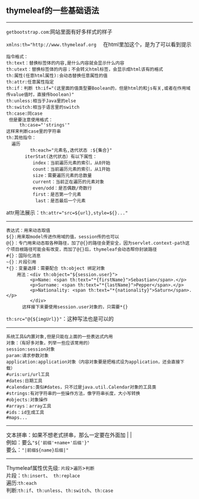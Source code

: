 thymeleaf的一些基础语法
--- 
---
`getbootstrap.com`:网站里面有好多样式的样子

`xmlns:th="http://www.thymeleaf.org  `
在html里加这个，是为了可以看到提示  

```properties
指令格式：
th:text：替换标签体的内容,是什么内容就会显示什么内容    
th:utext：替换标签体的内容；不会转义html标签，会显示成html该有的格式  
th:属性(任意html属性):会动态替换任意属性的值  
th:attr:任意属性指定   
th:if：判断 th:if="(这里面的值类型要Boolean的，但是html的和js有关,或者在作用域传value值时，直接传boolean)"  
th:unless:相当于Java里的else
th:switch:相当于语言里的switch
th:case:同case
 但是要注意使用格式：
     th:case="'strings'"
这样来判断case里的字符串
th:其他指令：
  遍历
         th:each="元素名,迭代状态 :${集合}"
       iterStat(迭代状态）有以下属性：
          index：当前遍历元素的索引，从0开始 
          count：当前遍历元素的索引，从1开始
          size：需要遍历元素的总数量
          current：当前正在遍历的元素对象
          even/odd：是否偶数/奇数行
          first：是否第一个元素
           last：是否最后一个元素

```
attr用法展示：`th:attr="src=${url},style=${}..."`  

---

```properties
表达式：用来动态取值
${}:用来取model传进作用域的值，session传的也可以
@{}：专门用来动态取各种路径，加了@{}的路径会更安全，因为servlet.context-path这个项目根路径可能会有改变，而加了@{}后，thymeleaf会动态帮你封装路径
#{}：国际化消息
~{}：片段引用
*{}：变量选择：需要配合 th:object 绑定对象
    用法：<div th:object="${session.user}">
         <p>Name: <span th:text="*{firstName}">Sebastian</span>.</p>
         <p>Surname: <span th:text="*{lastName}">Pepper</span>.</p>
         <p>Nationality: <span th:text="*{nationality}">Saturn</span>.</p>
         </div>
      这样接下来要使用session.user对象的，只需要*{}
```
`th:src="@{${imgUrl}}"`：这种写法也是可以的  

---

```properties
系统工具&内置对象,但是只能在上面的一些表达式内用
对象：（有好多对象，列举一些应该常用的）
session:session对象
param:请求参数对象
application:application对象（内容对象要是把格式设为application，还会直接下载）
#uris:uri/url工具
#dates:日期工具
#calendars:类似#dates，只不过是java.util.Calendar对象的工具类
#strings:有对字符串的一些操作方法，像字符串长度，大小写转换
#objects:对象操作
#arrays：array工具
#ids：id生成工具
#maps...

```

---

文本拼串：如果不想老式拼串，那么一定要在外面加 |  |  
例如：要么`"${'前缀'+name+'后缀'}"`  
     要么：`"|前缀${name}后缀|"`  

---

Thymeleaf属性优先级:
 `片段`>`遍历`>`判断`  
片段：`th:insert`、` th:replace`  
遍历:`th:each`  
判断:`th:if`、`th:unless`、`th:switch`、`th:case`
 




